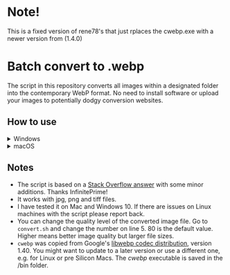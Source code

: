 # Note!
This is a fixed version of rene78's that just rplaces the cwebp.exe with a newer version from (1.4.0)
# Batch convert to .webp
The script in this repository converts all images within a designated folder into the contemporary WebP format. No need to install software or upload your images to potentially dodgy conversion websites.

## How to use
<details>
<summary>Windows</summary>

Windows does not natively support the execution of shell scripts. One way to run the script below is to install [Git](https://git-scm.com/) on your computer. Other options are highlighted in [this Stack Overflow thread](https://stackoverflow.com/questions/26522789/how-to-run-sh-on-windows-command-prompt).

1. Download the ***convert.sh*** script and the ***cwebp*** executable files.

    [convert.sh](https://github.com/TrixxedBit/batch-convert-to-webp/blob/main/convert.sh)

    [cwebp (1.3.2-windows-x64)](https://github.com/TrixxedBit/batch-convert-to-webp/blob/main/cwebp.exe)

2. Copy those 2 files to the folder with the images that you want to convert to _.webp_.
3. Open Git Bash by pressing the <kbd>Windows</kbd> key and typing `git bash`
4. Navigate to your image folder:

    `cd link/to/your/image/folder`

5. Start the batch convert process by typing the following command in the terminal window:
    `sh convert.sh`

6. All _.webp_ files will be saved in a subfolder called ***webp***.
</details>

<details>
<summary>macOS</summary>

1. Download the ***convert.sh*** script and the ***cwebp*** executable files.

    [convert.sh](https://rene78.github.io/batch-convert-to-webp/convert.sh)

    [cwebp (1.3.2-mac-arm64)](https://rene78.github.io/batch-convert-to-webp/cwebp)

2. Copy those 2 files to the folder with the images that you want to convert to _.webp_.
3. Right-click on this image folder and select `New Terminal at Folder`

    ![Picture of App][screenshot]
    
    [screenshot]: img/Screenshot_RMB_Open_Terminal.png "Select 'New Terminal at Folder'"

5. Start the batch convert process by typing the following command in the terminal window:
    `sh convert.sh`

6. All _.webp_ files will be saved in a subfolder called ***webp***.
</details>

## Notes
- The script is based on a [Stack Overflow answer](https://stackoverflow.com/a/26565210/5263954) with some minor additions. Thanks InfinitePrime!
- It works with jpg, png and tiff files.
- I have tested it on Mac and Windows 10. If there are issues on Linux machines with the script please report back.
- You can change the quality level of the converted image file. Go to `convert.sh` and change the number on line 5. 80 is the default value. Higher means better image quality but larger file sizes.
- `cwebp` was copied from Google's [libwebp codec distribution](https://storage.googleapis.com/downloads.webmproject.org/releases/webp/index.html), version 1.40. You might want to update to a later version or use a different one, e.g. for Linux or pre Silicon Macs. The <i>cwebp</i> executable is saved in the /bin folder.